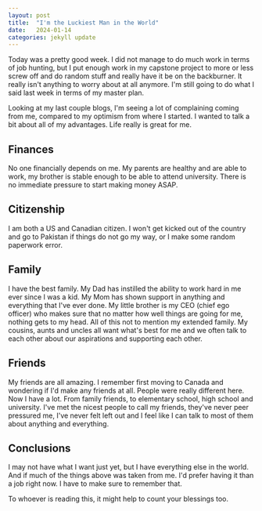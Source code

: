 ```yaml
---
layout: post
title:  "I'm the Luckiest Man in the World"
date:   2024-01-14
categories: jekyll update
---
```


Today was a pretty good week. I did not manage to do much work in terms of job
hunting, but I put enough work in my capstone project to more or less screw off
and do random stuff and really have it be on the backburner. It really isn't
anything to worry about at all anymore. I'm still going to do what I said last
week in terms of my master plan.

Looking at my last couple blogs, I'm seeing a lot of complaining coming from
me, compared to my optimism from where I started. I wanted to talk a bit about
all of my advantages. Life really is great for me.

## Finances

No one financially depends on me. My parents are healthy and are able to work,
my brother is stable enough to be able to attend university. There is no
immediate pressure to start making money ASAP.

## Citizenship

I am both a US and Canadian citizen. I won't get kicked out of the country and
go to Pakistan if things do not go my way, or I make some random paperwork
error.

## Family

I have the best family. My Dad has instilled the ability to work hard in me
ever since I was a kid. My Mom has shown support in anything and everything
that I've ever done. My little brother is my CEO (chief ego officer) who makes
sure that no matter how well things are going for me, nothing gets to my head.
All of this not to mention my extended family. My cousins, aunts and uncles all
want what's best for me and we often talk to each other about our aspirations
and supporting each other.

## Friends

My friends are all amazing. I remember first moving to Canada and wondering if
I'd make any friends at all. People were really different here. Now I have a
lot. From family friends, to elementary school, high school and university.
I've met the nicest people to call my friends, they've never peer pressured me,
I've never felt left out and I feel like I can talk to most of them about
anything and everything.

## Conclusions

I may not have what I want just yet, but I have everything else in the world.
And if much of the things above was taken from me. I'd prefer having it than a
job right now. I have to make sure to remember that.

To whoever is reading this, it might help to count your blessings too.
